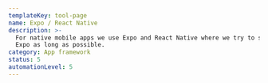 ```yaml
---
templateKey: tool-page
name: Expo / React Native
description: >-
  For native mobile apps we use Expo and React Native where we try to stick with
  Expo as long as possible.
category: App framework
status: 5
automationLevel: 5
---
```


